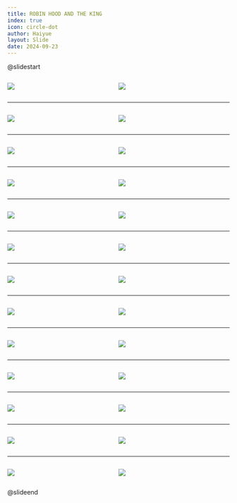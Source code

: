 ```yaml
---
title: ROBIN HOOD AND THE KING
index: true
icon: circle-dot
author: Haiyue
layout: Slide
date: 2024-09-23
---
```

 
@slidestart

<div style="display:flex">
<div style="flex:1">

![](/reading/english/Level-Z/ROBIN%20HOOD%20AND%20THE%20KING/001.webp)
</div>
<div style="flex:1">

![](/reading/english/Level-Z/ROBIN%20HOOD%20AND%20THE%20KING/002.webp)
</div>
</div>

---

<div style="display:flex">
<div style="flex:1">

![](/reading/english/Level-Z/ROBIN%20HOOD%20AND%20THE%20KING/003.webp)
</div>
<div style="flex:1">

![](/reading/english/Level-Z/ROBIN%20HOOD%20AND%20THE%20KING/004.webp)
</div>
</div>

---

<div style="display:flex">
<div style="flex:1">

![](/reading/english/Level-Z/ROBIN%20HOOD%20AND%20THE%20KING/005.webp)
</div>
<div style="flex:1">

![](/reading/english/Level-Z/ROBIN%20HOOD%20AND%20THE%20KING/006.webp)
</div>
</div>

---

<div style="display:flex">
<div style="flex:1">

![](/reading/english/Level-Z/ROBIN%20HOOD%20AND%20THE%20KING/007.webp)
</div>
<div style="flex:1">

![](/reading/english/Level-Z/ROBIN%20HOOD%20AND%20THE%20KING/008.webp)
</div>
</div>

---

<div style="display:flex">
<div style="flex:1">

![](/reading/english/Level-Z/ROBIN%20HOOD%20AND%20THE%20KING/009.webp)
</div>
<div style="flex:1">

![](/reading/english/Level-Z/ROBIN%20HOOD%20AND%20THE%20KING/010.webp)
</div>
</div>

---

<div style="display:flex">
<div style="flex:1">

![](/reading/english/Level-Z/ROBIN%20HOOD%20AND%20THE%20KING/011.webp)
</div>
<div style="flex:1">

![](/reading/english/Level-Z/ROBIN%20HOOD%20AND%20THE%20KING/012.webp)
</div>
</div>

---

<div style="display:flex">
<div style="flex:1">

![](/reading/english/Level-Z/ROBIN%20HOOD%20AND%20THE%20KING/013.webp)
</div>
<div style="flex:1">

![](/reading/english/Level-Z/ROBIN%20HOOD%20AND%20THE%20KING/014.webp)
</div>
</div>

---

<div style="display:flex">
<div style="flex:1">

![](/reading/english/Level-Z/ROBIN%20HOOD%20AND%20THE%20KING/015.webp)
</div>
<div style="flex:1">

![](/reading/english/Level-Z/ROBIN%20HOOD%20AND%20THE%20KING/016.webp)
</div>
</div>

---

<div style="display:flex">
<div style="flex:1">

![](/reading/english/Level-Z/ROBIN%20HOOD%20AND%20THE%20KING/017.webp)
</div>
<div style="flex:1">

![](/reading/english/Level-Z/ROBIN%20HOOD%20AND%20THE%20KING/018.webp)
</div>
</div>

---

<div style="display:flex">
<div style="flex:1">

![](/reading/english/Level-Z/ROBIN%20HOOD%20AND%20THE%20KING/019.webp)
</div>
<div style="flex:1">

![](/reading/english/Level-Z/ROBIN%20HOOD%20AND%20THE%20KING/020.webp)
</div>
</div>

---

<div style="display:flex">
<div style="flex:1">

![](/reading/english/Level-Z/ROBIN%20HOOD%20AND%20THE%20KING/021.webp)
</div>
<div style="flex:1">

![](/reading/english/Level-Z/ROBIN%20HOOD%20AND%20THE%20KING/022.webp)
</div>
</div>

---

<div style="display:flex">
<div style="flex:1">

![](/reading/english/Level-Z/ROBIN%20HOOD%20AND%20THE%20KING/023.webp)
</div>
<div style="flex:1">

![](/reading/english/Level-Z/ROBIN%20HOOD%20AND%20THE%20KING/024.webp)
</div>
</div>

---

<div style="display:flex">
<div style="flex:1">

![](/reading/english/Level-Z/ROBIN%20HOOD%20AND%20THE%20KING/025.webp)
</div>
<div style="flex:1">

![](/reading/english/Level-Z/ROBIN%20HOOD%20AND%20THE%20KING/026.webp)
</div>
</div>

@slideend